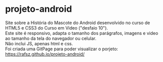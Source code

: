 # projeto-android
Site sobre a História do Mascote do Android desenvolvido no curso de HTML5 e CSS3 do Curso em Video ("desfaio 10").<br />
Este site é responsivo, adapta o tamanho dos parágrafos, imagens e video ao tamanho da tela do navegador ou celular.<br />
Não inclui JS, apenas html e css.<br />
Foi criada uma GitPage para poder visualizar o porjeto:<br />
https://rafsz.github.io/projeto-android/ <br />


